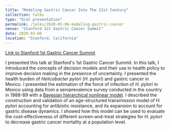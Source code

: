 ```yaml
---
title: "Modeling Gastric Cancer Into The 21st Century"
collection: talks
type: "Oral presentation"
permalink: /talks/2020-03-06-modeling-gastric-cancer
venue: "Stanford 1st Gastric Cancer Summit"
date: 2020-03-06
location: "Stanford, California"
---
```

  
[Link to Stanford 1st Gastric Cancer Summit](https://med.stanford.edu/care/gastric-cancer-summit-at-stanford.html)

I presented this talk at Stanford's 1st Gastric Cancer Summit. In this talk, I introduced the concepts of decision models and their use in health policy to improve decision making in the presence of uncertainty. I presented the health burden of *Helicobacter pylori* (*H. pylori*) and gastric cancer in Mexico. I presented the estimation of the force of infection of *H. pylori* in Mexico using data from a seroprevalence survey conducted in the country in 1988-89 with a [Bayesian hierarchical nonlinear model](https://www.cambridge.org/core/journals/epidemiology-and-infection/article/force-of-infection-of-helicobacter-pylori-in-mexico-evidence-from-a-national-survey-using-a-hierarchical-bayesian-model/0DDBEB522863B7851A617CD9CB13B189). I described the construction and validation of an age-structured transmission model of *H. pylori* accounting for antibiotic resistance, and its expansion to account for gastric disease dynamics. I showed how this model can be used to evaluate the cost-effectiveness of different screen-and-treat strategies for *H. pylori* to decrease gastric cancer mortality at a population level.